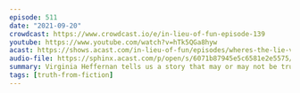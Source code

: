 ```yaml
---
episode: 511
date: "2021-09-20"
crowdcast: https://www.crowdcast.io/e/in-lieu-of-fun-episode-139
youtube: https://www.youtube.com/watch?v=hTk5QGa8hyw
acast: https://shows.acast.com/in-lieu-of-fun/episodes/wheres-the-lie-virginia-heffernan
audio-file: https://sphinx.acast.com/p/open/s/6071b87945e5c6581e2e5575/e/614b9d9a29d566001531b42f/media.mp3
summary: Virginia Heffernan tells us a story that may or may not be true
tags: [truth-from-fiction]
---
```

